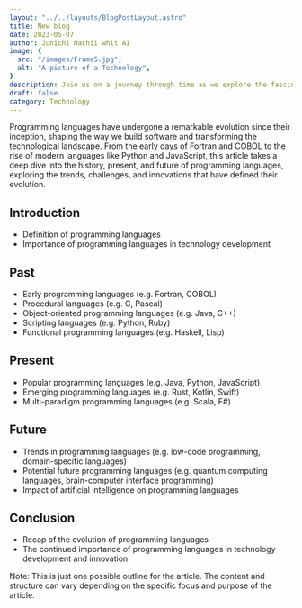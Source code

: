 ```yaml
---
layout: "../../layouts/BlogPostLayout.astro"
title: New blog
date: 2023-05-07
author: Junichi Machii whit AI
image: {
  src: "/images/Frame5.jpg",
  alt: "A picture of a Technology",
}
description: Join us on a journey through time as we explore the fascinating evolution of programming languages, from their humble beginnings to the cutting-edge languages of today and the potential languages of tomorrow. Discover the key paradigms and trends that have shaped their development, and gain insights into how these languages continue to shape the world of technology and innovation.
draft: false
category: Technology
---
```


Programming languages have undergone a remarkable evolution since their inception, shaping the way we build software and transforming the technological landscape. From the early days of Fortran and COBOL to the rise of modern languages like Python and JavaScript, this article takes a deep dive into the history, present, and future of programming languages, exploring the trends, challenges, and innovations that have defined their evolution.

## Introduction
- Definition of programming languages
- Importance of programming languages in technology development
## Past
- Early programming languages (e.g. Fortran, COBOL)
- Procedural languages (e.g. C, Pascal)
- Object-oriented programming languages (e.g. Java, C++)
- Scripting languages (e.g. Python, Ruby)
- Functional programming languages (e.g. Haskell, Lisp)
## Present
- Popular programming languages (e.g. Java, Python, JavaScript)
- Emerging programming languages (e.g. Rust, Kotlin, Swift)
- Multi-paradigm programming languages (e.g. Scala, F#)
## Future
- Trends in programming languages (e.g. low-code programming, domain-specific languages)
- Potential future programming languages (e.g. quantum computing languages, brain-computer interface programming)
- Impact of artificial intelligence on programming languages
## Conclusion
- Recap of the evolution of programming languages
- The continued importance of programming languages in technology development and innovation

Note: This is just one possible outline for the article. The content and structure can vary depending on the specific focus and purpose of the article.